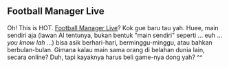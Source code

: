 ## Football Manager Live

Oh! This is HOT. <a href="http://www.sigames.com/news.php?type=view&amp;article_id=1272">Football Manager Live</a>? Kok gue baru tau yah. Huee, main sendiri aja (lawan AI tentunya, bukan bentuk "main sendiri" seperti ... euh ... <em>you know lah</em> ...) bisa asik berhari-hari, berminggu-minggu, atau bahkan berbulan-bulan. Gimana kalau main sama orang di belahan dunia lain, secara online? Duh, tapi kayaknya harus beli game-nya dong yah? ^^

<!-- {"time": "2007-07-12 22:49:03", "title": "Football Manager Live"} -->

